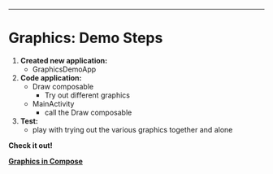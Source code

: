 ----------------------------------------------------
# Graphics: Demo Steps
1. **Created new application:**
    - GraphicsDemoApp
2. **Code application:**
    - Draw composable
        - Try out different graphics
    - MainActivity
        - call the Draw composable
3. **Test:**
    - play with trying out the various graphics together and alone

**Check it out!**

[**Graphics in Compose**](https://developer.android.com/develop/ui/compose/graphics/draw/overview)
